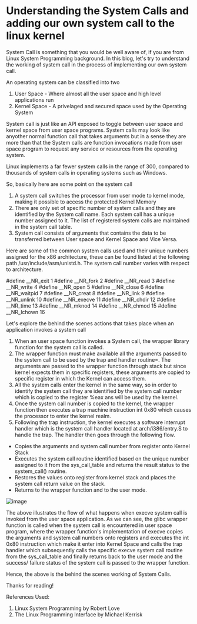 # Understanding the System Calls and adding our own system call to the linux kernel #

System Call is something that you would be well aware of, if you are from Linux System Programming background. In this blog, let's try to understand the working of system call in the process of implementing our own system call. 

An operating system can be classified into two
1. User Space - Where almost all the user space and high level applications run
2. Kernel Space - A privelaged and secured space used by the Operating System

System call is just like an API exposed to toggle between user space and kernel space from user space programs. System calls may look like anyother normal function call that takes arguments but in a sense they are more than that the System calls are function invocations made from user space program to request any service or resources from the operating system.

Linux implements a far fewer system calls in the range of 300, compared to thousands of system calls in operating systems such as Windows.

So, basically here are some point on the system call
1. A system call switches the processor from user mode to kernel mode, making it possible to access the protected Kernel Memory
2. There are only set of specific number of system calls and they are identified by the System call name. Each system call has a unique number assigned to it. The list of registered system calls are maintained in the system call table.
3. System call consists of arguments that contains the data to be transferred between User space and Kernel Space and Vice Versa.

Here are some of the common system calls used and their unique numbers assigned for the x86 architecture, these can be found listed at the following path /usr/include/asm/unistd.h. The system call number varies with respect to architecture.

#define __NR_exit                 1
#define __NR_fork                 2
#define __NR_read                 3
#define __NR_write                4
#define __NR_open                 5
#define __NR_close                6
#define __NR_waitpid              7
#define __NR_creat                8
#define __NR_link                 9
#define __NR_unlink              10
#define __NR_execve              11
#define __NR_chdir               12
#define __NR_time                13
#define __NR_mknod               14
#define __NR_chmod               15
#define __NR_lchown              16

Let's explore the behind the scenes actions that takes place when an application invokes a system call
1. When an user space function invokes a System call, the wrapper library function for the system call is called.
2. The wrapper function must make available all the arguments passed to the system call to be used by the trap and handler routine=. The arguments are passed to the wrapper function through stack but since kernel expects them in specific registers, these arguments are copied to specific register in which the Kernel can access them.
3. All the system calls enter the kernel in the same way, so in order to identify the system call they are identified by the system call number which is copied to the register %eax ans will be used by the kernel.
4. Once the system call number is copied to the kernel, the wrapper function then executes a trap machine instruction int 0x80 which causes the processor to enter the kernel realm. 
5. Following the trap instruction, the kernel executes a software interrupt handler which is the system call handler located at arch/i386/entry.S to handle the trap. The handler then goes through the following flow.
- Copies the arguments and system call number from register onto Kernel Stack
- Executes the system call routine identified based on the unique number assigned to it from the sys_call_table and returns the result status to the system_call() routine.
- Restores the values onto register from kernel stack and places the system call return value on the stack.
- Returns to the wrapper function and to the user mode.

![image](https://user-images.githubusercontent.com/102030901/184476835-ed44e61d-75f8-4239-b9b4-532090ab242d.png)

The above illustrates the flow of what happens when execve system call is invoked from the user space application. As we can see, the glibc wrapper function is called when the system call is encountered in user space program, where the wrapper function's implementation of execve copies the arguments and system call numbers onto registers and executes the int 0x80 instruction which make it enter into Kernel Space and calls the trap handler which subsequently calls the specific execve system call routine from the sys_call_table and finally returns back to the user mode and the success/ failure status of the system call is passed to the wrapper function.

Hence, the above is the behind the scenes working of System Calls. 

Thanks for reading!

References Used:
1. Linux System Programming by Robert Love
2. The Linux Programming Interface by Michael Kerrisk
